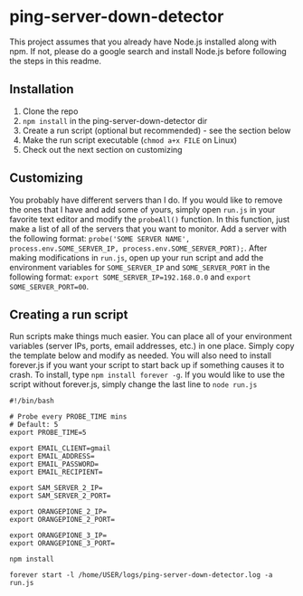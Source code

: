 # ping-server-down-detector

This project assumes that you already have Node.js installed along with npm. If not, please do a google search and install Node.js before following the steps in this readme.

## Installation
1. Clone the repo
2. `npm install` in the ping-server-down-detector dir
3. Create a run script (optional but recommended) - see the section below
4. Make the run script executable (`chmod a+x FILE` on Linux)
5. Check out the next section on customizing

## Customizing
You probably have different servers than I do. If you would like to remove the ones that I have and add some of yours, simply open `run.js` in your favorite text editor and modify the `probeAll()` function. In this function, just make a list of all of the servers that you want to monitor. Add a server with the following format: `probe('SOME SERVER NAME', process.env.SOME_SERVER_IP, process.env.SOME_SERVER_PORT);`. After making modifications in `run.js`, open up your run script and add the environment variables for `SOME_SERVER_IP` and `SOME_SERVER_PORT` in the following format: `export SOME_SERVER_IP=192.168.0.0` and `export SOME_SERVER_PORT=00`.

## Creating a run script
Run scripts make things much easier. You can place all of your environment variables (server IPs, ports, email addresses, etc.) in one place. Simply copy the template below and modify as needed. You will also need to install forever.js if you want your script to start back up if something causes it to crash. To install, type `npm install forever -g`. If you would like to use the script without forever.js, simply change the last line to `node run.js`

```
#!/bin/bash

# Probe every PROBE_TIME mins
# Default: 5
export PROBE_TIME=5

export EMAIL_CLIENT=gmail
export EMAIL_ADDRESS=
export EMAIL_PASSWORD=
export EMAIL_RECIPIENT=

export SAM_SERVER_2_IP=
export SAM_SERVER_2_PORT=

export ORANGEPIONE_2_IP=
export ORANGEPIONE_2_PORT=

export ORANGEPIONE_3_IP=
export ORANGEPIONE_3_PORT=

npm install

forever start -l /home/USER/logs/ping-server-down-detector.log -a run.js

```
